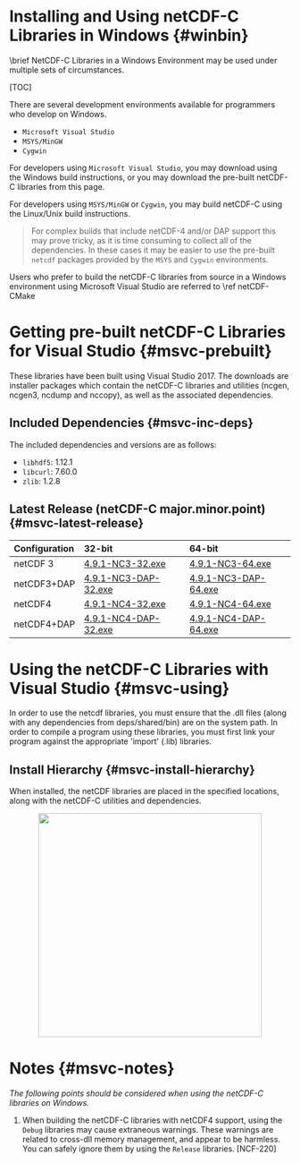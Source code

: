 Installing and Using netCDF-C Libraries in Windows {#winbin}
==================================================

\brief NetCDF-C Libraries in a Windows Environment may be used under multiple sets of circumstances.

[TOC]

There are several development environments available for programmers who develop on Windows.

* `Microsoft Visual Studio `
* `MSYS/MinGW`
* `Cygwin`

For developers using `Microsoft Visual Studio`, you may download using the Windows build instructions, or you may download the pre-built netCDF-C libraries from this page.

For developers using `MSYS/MinGW` or `Cygwin`, you may build netCDF-C using the Linux/Unix build instructions.

> For complex builds that include netCDF-4 and/or DAP support this may prove tricky, as it is time consuming to collect all of the dependencies.  In these cases it may be easier to use the pre-built `netcdf` packages provided by the `MSYS` and `Cygwin` environments.

Users who prefer to build the netCDF-C libraries from source in a Windows environment using Microsoft Visual Studio are referred to \ref netCDF-CMake

# Getting pre-built netCDF-C Libraries for Visual Studio {#msvc-prebuilt}

These libraries have been built using Visual Studio 2017.  The downloads are installer packages which contain the netCDF-C libraries and utilities (ncgen, ncgen3, ncdump and nccopy), as well as the associated dependencies.


## Included Dependencies {#msvc-inc-deps}

The included dependencies and versions are as follows:

* `libhdf5`: 1.12.1
* `libcurl`: 7.60.0
* `zlib`:    1.2.8

## Latest Release (netCDF-C major.minor.point) {#msvc-latest-release}

Configuration		| 32-bit 						| 64-bit |
:-------------------|:--------							|:-------|
netCDF 3		| [4.9.1-NC3-32.exe][r1]		| [4.9.1-NC3-64.exe][r5]
netCDF3+DAP		| [4.9.1-NC3-DAP-32.exe][r2]	| [4.9.1-NC3-DAP-64.exe][r6]
netCDF4			| [4.9.1-NC4-32.exe][r3]		| [4.9.1-NC4-64.exe][r7]
netCDF4+DAP		| [4.9.1-NC4-DAP-32.exe][r4]	| [4.9.1-NC4-DAP-64.exe][r8]

# Using the netCDF-C Libraries with Visual Studio {#msvc-using}

In order to use the netcdf libraries, you must ensure that the .dll files (along with any dependencies from deps/shared/bin) are on the system path. In order to compile a program using these libraries, you must first link your program against the appropriate 'import' (.lib) libraries.

## Install Hierarchy {#msvc-install-hierarchy}

When installed, the netCDF libraries are placed in the specified locations, along with the netCDF-C utilities and dependencies.

<center>
<IMG SRC="InstallTreeWindows.png" width="400"/>
</center>

# Notes {#msvc-notes}

*The following points should be considered when using the netCDF-C libraries on Windows.*

1. When building the netCDF-C libraries with netCDF4 support, using the `Debug` libraries may cause extraneous warnings. These warnings are related to cross-dll memory management, and appear to be harmless. You can safely ignore them by using the `Release` libraries. [NCF-220]


[r1]: https://downloads.unidata.ucar.edu/netcdf-c/major.minor.point/4.9.1-NC3-32.exe
[r2]: https://downloads.unidata.ucar.edu/netcdf-c/major.minor.point/4.9.1-NC3-DAP-32.exe
[r3]: https://downloads.unidata.ucar.edu/netcdf-c/major.minor.point/4.9.1-NC4-32.exe
[r4]: https://downloads.unidata.ucar.edu/netcdf-c/major.minor.point/4.9.1-NC4-DAP-32.exe
[r5]: https://downloads.unidata.ucar.edu/netcdf-c/major.minor.point/4.9.1-NC3-64.exe
[r6]: https://downloads.unidata.ucar.edu/netcdf-c/major.minor.point/4.9.1-NC3-DAP-64.exe
[r7]: https://downloads.unidata.ucar.edu/netcdf-c/major.minor.point/4.9.1-NC4-64.exe
[r8]: https://downloads.unidata.ucar.edu/netcdf-c/major.minor.point/4.9.1-NC4-DAP-64.exe
